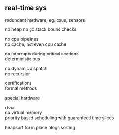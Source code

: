 ---
---
## real-time sys 

redundant hardware, eg. cpus, sensors  

no heap
no gc
stack bound checks  

no cpu pipelines  
no cache, not even cpu cache  

no interrupts during critical sections  
deterministic bus  

no dynamic dispatch  
no recursion  

certifications  
formal methods  

special hardware  

rtos:  
no virtual memory   
priority based scheduling with guaranteed time slices 

heapsort for in place nlogn sorting 

